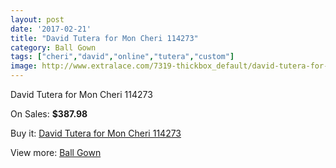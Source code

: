 ```yaml
---
layout: post
date: '2017-02-21'
title: "David Tutera for Mon Cheri 114273"
category: Ball Gown
tags: ["cheri","david","online","tutera","custom"]
image: http://www.extralace.com/7319-thickbox_default/david-tutera-for-mon-cheri-114273.jpg
---
```

David Tutera for Mon Cheri 114273

On Sales: **$387.98**
<a href="https://www.extralace.com/ball-gown/3462-david-tutera-for-mon-cheri-114273.html"><amp-img layout="responsive" width="600" height="600" src="//www.extralace.com/7319-thickbox_default/david-tutera-for-mon-cheri-114273.jpg" alt="David Tutera for Mon Cheri 114273 0" /></a>
<a href="https://www.extralace.com/ball-gown/3462-david-tutera-for-mon-cheri-114273.html"><amp-img layout="responsive" width="600" height="600" src="//www.extralace.com/7320-thickbox_default/david-tutera-for-mon-cheri-114273.jpg" alt="David Tutera for Mon Cheri 114273 1" /></a>
<a href="https://www.extralace.com/ball-gown/3462-david-tutera-for-mon-cheri-114273.html"><amp-img layout="responsive" width="600" height="600" src="//www.extralace.com/7321-thickbox_default/david-tutera-for-mon-cheri-114273.jpg" alt="David Tutera for Mon Cheri 114273 2" /></a>

Buy it: [David Tutera for Mon Cheri 114273](https://www.extralace.com/ball-gown/3462-david-tutera-for-mon-cheri-114273.html "David Tutera for Mon Cheri 114273")

View more: [Ball Gown](https://www.extralace.com/3-ball-gown "Ball Gown")
